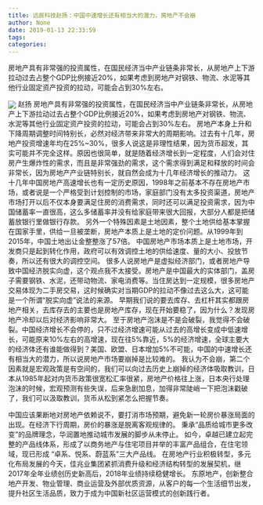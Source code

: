 ```yaml
---
title: 远辰科技赵扬：中国中速增长还有相当大的潜力，房地产不会崩
author: None
date: 2019-01-13 22:33:59
tags: 
categories: 
---
```

房地产具有非常强的投资属性，在国民经济当中产业链条非常长，从房地产上下游拉动过去占整个GDP比例接近20%，如果考虑到房地产对钢铁、物流、水泥等其他行业固定资产投资的拉动，可能会占到30%左右。
<!-- more -->
<img align="center" border="0" src="https://imgcdn.yicai.com/uppics/images/2019/01/43884c7e6b50409c89e2e44eb35994b9.jpg" />
赵扬
房地产具有非常强的投资属性，在国民经济当中产业链条非常长，从房地产上下游拉动过去占整个GDP比例接近20%，如果考虑到房地产对钢铁、物流、水泥等其他行业固定资产投资的拉动，可能会占到30%左右。
房地产本身上升和下降周期调整时间特别长，必然对经济带来非常大的周期影响。过去有十几年，房地产投资增速年均在25%~30%，很多人说这是非理性结果，因为货币超发，其实可能并不完全这样。原因也很简单，就是随着经济增长到一定程度，人们会对住房产生爆炸性的需求，而且是非常强劲的需求，这个需求得到满足和释放的时间会非常长，因为房地产产业链特别长，就自然会成为十几年经济增长的推动力。
这十几年中国房地产高速增长也有一定历史原因，1998年之前基本不存在房地产市场，或者说是一个严格受到计划控制的市场，家庭部门没有太多投资渠道，房地产市场打开以后不仅本身要满足住房的消费需求，同时还可以满足投资需求，因为中国储蓄率一直很高，这么多储蓄率并没有给家庭带来很大回报，大部分人都是把储蓄放银行里做银行存款。
另外一个特殊因素是土地因素，整个土地供给基本掌握在国家手里，供给一旦被垄断，房地产本质上是土地的定价问题。从1999年到2015年，中国土地出让金整整涨了57倍。
中国房地产市场本质上是土地市场，开发商只是起到转化作用，政府可以有效调控土地的供给速度、量的大小、投放节奏，所以还有很大的调控空间。
很多人说房地产是虚拟经济部门，或者房地产导致中国经济脱实向虚，这个观点我不太接受。房地产是中国最大的实体部门，盖房子需要钢铁、水泥，还带动物流、家电消费等。当住房达到一定规模，很多房地产交易体现为二手房交易，这时候确实对当期GDP的拉动不像过去这么大，这可能是一个所谓“脱实向虚”说法的来源。
早期我们说的要去库存、去杠杆其实都跟房地产相关，去库存去的主要也是房地产库存，现在开始要稳了，因为什么？发现房地产冷却以后对经济影响非常大。
至于房地产泡沫是不是会破裂，我觉得不会破裂。中国经济增长不会停的，只不过经济增速可能从过去的高增长变成中低速增长，可能原来10%左右的高增速，现在往5%靠近，5%的经济增速，全球主要大的经济体还有谁能做得到？美国、欧盟、日本增加5%不可能，中国的中速增长还有相当大的潜力，所以说房地产市场要崩掉是比较难的。
我认为不会崩，第二个因素就是宏观政策是有空间的，我们可以向过去历史上崩掉的经济体吸取教训，日本从1985年起对内货币政策很宽松汇率很紧，房地产价格往上涨，日本央行处理泡沫的时候，宏观预测有些失误，后来急剧加息，加得非常陡峭一下把泡沫戳破了，我们可以汲取教训，货币从松到紧怎么把握节奏。
 
 
中国应该果断地对房地产依赖说不，要打消市场预期，避免新一轮房价暴涨局面的出现。在经济下行周期，房价的暴涨是脱离客观规律的。
秉承“品质给城市更多改变”的品牌理念，华润置地推动城市发展的脚步从未停止。
如今，卓越已建立起完整的产品线体系，形成了以商务地产与住宅项目并举的丰富产品组合，在住宅领域，现已形成 “卓系、悦系、蔚蓝系”三大产品线。
在房地产行业积极转型，多元化布局发展的今天，佳兆业集团紧抓消费升级和经济结构转型的发展契机，继2017年全年业绩创历史新高后，2018年业绩持续稳健增长。
东原地产，创新整合地产开发、物业管理、商业运营及外部优质资源，从客户的每一个生活细节出发，提升社区生活品质，致力于成为中国新社区运营模式的创新践行者。
